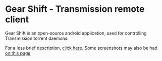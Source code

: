 Gear Shift - Transmission remote client
=========

Gear Shift is an open-source android application, used for controlling Transmission torrent daemons.

For a less brief description, [click here](http://www.sugr.org/en/products/gearshift).
Some screenshots may also be had [on this page](http://www.sugr.org/en/products/gearshift#gallery)
